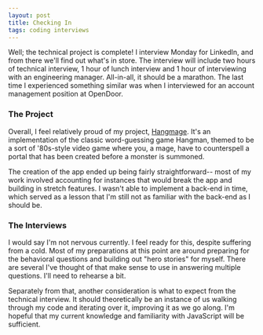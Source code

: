 ```yaml
---
layout: post
title: Checking In
tags: coding interviews
---
```


Well; the technical project is complete! I interview Monday for LinkedIn, and from there we'll find out what's in store. The interview will include two hours of technical interview, 1 hour of lunch interview and 1 hour of interviewing with an engineering manager. All-in-all, it should be a marathon. The last time I experienced something similar was when I interviewed for an account management position at OpenDoor.

### The Project

Overall, I feel relatively proud of my project, [Hangmage](https://hangmage.herokuapp.com/). It's an implementation of the classic word-guessing game Hangman, themed to be a sort of '80s-style video game where you, a mage, have to counterspell a portal that has been created before a monster is summoned.

The creation of the app ended up being fairly straightforward-- most of my work involved accounting for instances that would break the app and building in stretch features. I wasn't able to implement a back-end in time, which served as a lesson that I'm still not as familiar with the back-end as I should be.

### The Interviews

I would say I'm not nervous currently. I feel ready for this, despite suffering from a cold. Most of my preparations at this point are around preparing for the behavioral questions and building out "hero stories" for myself. There are several I've thought of that make sense to use in answering multiple questions. I'll need to rehearse a bit.

Separately from that, another consideration is what to expect from the technical interview. It should theoretically be an instance of us walking through my code and iterating over it, improving it as we go along. I'm hopeful that my current knowledge and familiarity with JavaScript will be sufficient.
